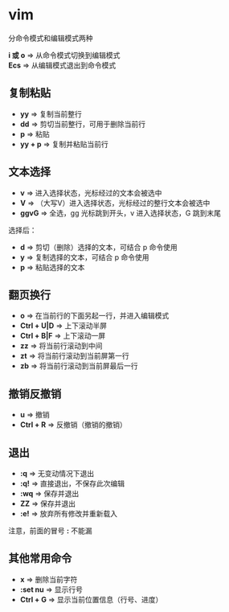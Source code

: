 # vim

分命令模式和编辑模式两种  

**i 或 o** => 从命令模式切换到编辑模式  
**Ecs** => 从编辑模式退出到命令模式  

## 复制粘贴

- **yy** => 复制当前整行
- **dd** => 剪切当前整行，可用于删除当前行
- **p** => 粘贴
- **yy + p** => 复制并粘贴当前行

## 文本选择

- **v** => 进入选择状态，光标经过的文本会被选中  
- **V** => （大写V）进入选择状态，光标经过的整行文本会被选中  
- **ggvG** => 全选，gg 光标跳到开头，v 进入选择状态，G 跳到末尾  

选择后：
- **d** => 剪切（删除）选择的文本，可结合 p 命令使用
- **y** => 复制选择的文本，可结合 p 命令使用
- **p** => 粘贴选择的文本

## 翻页换行

- **o** => 在当前行的下面另起一行，并进入编辑模式
- **Ctrl + U|D** => 上下滚动半屏
- **Ctrl + B|F** => 上下滚动一屏
- **zz** => 将当前行滚动到中间
- **zt** => 将当前行滚动到当前屏第一行
- **zb** => 将当前行滚动到当前屏最后一行

## 撤销反撤销

- **u** => 撤销
- **Ctrl + R** => 反撤销（撤销的撤销）

## 退出

- **:q** => 无变动情况下退出
- **:q!** => 直接退出，不保存此次编辑
- **:wq** => 保存并退出
- **ZZ** => 保存并退出
- **:e!** => 放弃所有修改并重新载入

注意，前面的冒号 **:** 不能漏

## 其他常用命令

- **x** => 删除当前字符
- **:set nu** => 显示行号
- **Ctrl + G** => 显示当前位置信息（行号、进度）